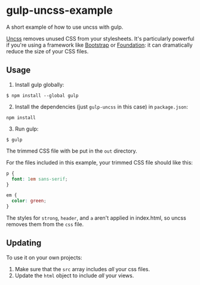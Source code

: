 # gulp-uncss-example

A short example of how to use uncss with gulp.

[Uncss](https://github.com/giakki/uncss) removes unused CSS from your stylesheets. It's particularly powerful if you're using a framework like [Bootstrap](http://getbootstrap.com/) or [Foundation](http://foundation.zurb.com/): it can dramatically reduce the size of your CSS files.

## Usage

1. Install gulp globally:

```
$ npm install --global gulp
```

2. Install the dependencies (just `gulp-uncss` in this case) in `package.json`:

```
npm install
```

3. Run gulp:

```
$ gulp
```

The trimmed CSS file with be put in the `out` directory.

For the files included in this example, your trimmed CSS file should like this:

```css
p {
  font: 1em sans-serif;
}

em {
  color: green;
}
```

The styles for `strong`, `header`, and `a` aren't applied in index.html, so uncss removes them from the `css` file.

## Updating

To use it on your own projects:

1. Make sure that the `src` array includes *all* your css files.
2. Update the `html` object to include *all* your views.
